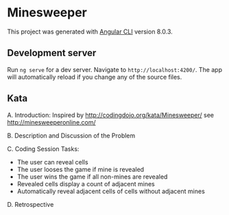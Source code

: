 # Minesweeper

This project was generated with [Angular CLI](https://github.com/angular/angular-cli) version 8.0.3.

## Development server

Run `ng serve` for a dev server. Navigate to `http://localhost:4200/`. The app will automatically reload if you change any of the source files.

## Kata

A. Introduction:
Inspired by http://codingdojo.org/kata/Minesweeper/
see http://minesweeperonline.com/

B. Description and Discussion of the Problem

C. Coding Session Tasks:
- The user can reveal cells
- The user looses the game if mine is revealed
- The user wins the game if all non-mines are revealed
- Revealed cells display a count of adjacent mines
- Automatically reveal adjacent cells of cells without adjacent mines

D. Retrospective
